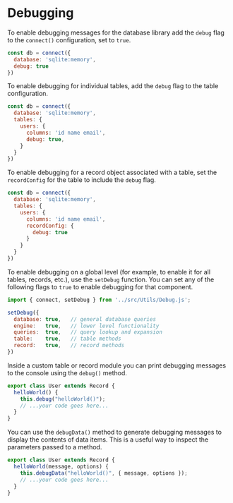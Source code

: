 # Debugging

To enable debugging messages for the database library add the `debug` flag to the
`connect()` configuration, set to `true`.

```js
const db = connect({
  database: 'sqlite:memory',
  debug: true
})
```

To enable debugging for individual tables, add the `debug` flag to the table
configuration.

```js
const db = connect({
  database: 'sqlite:memory',
  tables: {
    users: {
      columns: 'id name email',
      debug: true,
    }
  }
})
```

To enable debugging for a record object associated with a table, set the `recordConfig`
for the table to include the `debug` flag.

```js
const db = connect({
  database: 'sqlite:memory',
  tables: {
    users: {
      columns: 'id name email',
      recordConfig: {
        debug: true
      }
    }
  }
})
```

To enable debugging on a global level (for example, to enable it for all tables,
records, etc.), use the `setDebug` function.  You can set any of the following
flags to `true` to enable debugging for that component.

```js
import { connect, setDebug } from '../src/Utils/Debug.js';

setDebug({
  database: true,   // general database queries
  engine:   true,   // lower level functionality
  queries:  true,   // query lookup and expansion
  table:    true,   // table methods
  record:   true,   // record methods
})
```

Inside a custom table or record module you can print debugging messages to the console
using the `debug()` method.

```js
export class User extends Record {
  helloWorld() {
    this.debug("helloWorld()");
    // ...your code goes here...
  }
}
```

You can use the `debugData()` method to generate debugging messages to display
the contents of data items.  This is a useful way to inspect the parameters
passed to a method.

```js
export class User extends Record {
  helloWorld(message, options) {
    this.debugData("helloWorld()", { message, options });
    // ...your code goes here...
  }
}
```

